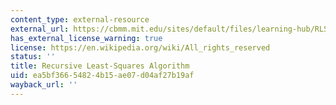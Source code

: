```yaml
---
content_type: external-resource
external_url: https://cbmm.mit.edu/sites/default/files/learning-hub/RLS.pdf
has_external_license_warning: true
license: https://en.wikipedia.org/wiki/All_rights_reserved
status: ''
title: Recursive Least-Squares Algorithm
uid: ea5bf366-5482-4b15-ae07-d04af27b19af
wayback_url: ''
---
```

